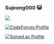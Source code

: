 ### Sujeong000 😺

<a href="https://codeforces.com/profile/babeeboo2000" target="_blank"><img src="https://img.shields.io/badge/Codeforces-1F8ACB?style=flat-square&logo=codeforces&logoColor=white"/></a>


[![CodeForces Profile](https://cf.leed.at?id={babeeboo2000})](https://codeforces.com/profile/{babeeboo2000})

[![Solved.ac Profile](http://mazassumnida.wtf/api/v2/generate_badge?boj=babeeboo2000)](https://solved.ac/babeeboo2000/)
